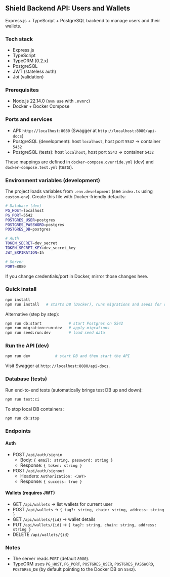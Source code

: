 ## Shield Backend API: Users and Wallets

Express.js + TypeScript + PostgreSQL backend to manage users and their wallets.

### Tech stack

- Express.js
- TypeScript
- TypeORM (0.2.x)
- PostgreSQL
- JWT (stateless auth)
- Joi (validation)

### Prerequisites

- Node.js 22.14.0 (`nvm use` with `.nvmrc`)
- Docker + Docker Compose

### Ports and services

- API: `http://localhost:8080` (Swagger at `http://localhost:8080/api-docs`)
- PostgreSQL (development): host `localhost`, host port `5542` → container `5432`
- PostgreSQL (tests): host `localhost`, host port `5543` → container `5432`

These mappings are defined in `docker-compose.override.yml` (dev) and `docker-compose.test.yml` (tests).

### Environment variables (development)

The project loads variables from `.env.development` (see `index.ts` using `custom-env`). Create this file with Docker-friendly defaults:

```bash
# Database (dev)
PG_HOST=localhost
PG_PORT=5542
POSTGRES_USER=postgres
POSTGRES_PASSWORD=postgres
POSTGRES_DB=postgres

# Auth
TOKEN_SECRET=dev_secret
TOKEN_SECRET_KEY=dev_secret_key
JWT_EXPIRATION=1h

# Server
PORT=8080
```

If you change credentials/port in Docker, mirror those changes here.

### Quick install

```bash
npm install
npm run install   # starts DB (Docker), runs migrations and seeds for development
```

Alternative (step by step):

```bash
npm run db:start            # start Postgres on 5542
npm run migration:run:dev   # apply migrations
npm run seed:run:dev        # load seed data
```

### Run the API (dev)

```bash
npm run dev           # start DB and then start the API
```

Visit Swagger at `http://localhost:8080/api-docs`.

### Database (tests)

Run end-to-end tests (automatically brings test DB up and down):

```bash
npm run test:ci
```

To stop local DB containers:

```bash
npm run db:stop
```

### Endpoints

#### Auth

- POST `/api/auth/signin`
  - Body: `{ email: string, password: string }`
  - Response: `{ token: string }`
- POST `/api/auth/signout`
  - Headers: `Authorization: <JWT>`
  - Response: `{ success: true }`

#### Wallets (requires JWT)

- GET `/api/wallets` → list wallets for current user
- POST `/api/wallets` → `{ tag?: string, chain: string, address: string }`
- GET `/api/wallets/{id}` → wallet details
- PUT `/api/wallets/{id}` → `{ tag?: string, chain: string, address: string }`
- DELETE `/api/wallets/{id}`

### Notes

- The server reads `PORT` (default `8080`).
- TypeORM uses `PG_HOST`, `PG_PORT`, `POSTGRES_USER`, `POSTGRES_PASSWORD`, `POSTGRES_DB` (by default pointing to the Docker DB on `5542`).
